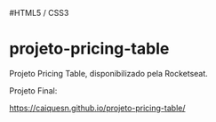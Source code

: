 #HTML5 / CSS3

# projeto-pricing-table

Projeto Pricing Table, disponibilizado pela Rocketseat.

Projeto Final:

https://caiquesn.github.io/projeto-pricing-table/
